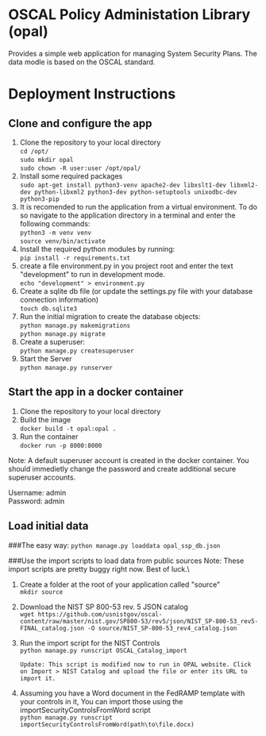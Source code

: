 # OSCAL Policy Administation Library (opal)
Provides a simple web application for managing System Security Plans.  The data modle is based on the OSCAL standard. 
# Deployment Instructions
## Clone and configure the app
1. Clone the repository to your local directory\
   `cd /opt/`\
   `sudo mkdir opal`\
   `sudo chown -R user:user /opt/opal/`
1. Install some required packages\
   `sudo apt-get install python3-venv apache2-dev libxslt1-dev libxml2-dev python-libxml2 python3-dev python-setuptools unixodbc-dev python3-pip`
1. It is recomended to run the application from a virtual environment. To do so navigate to the application directory in a terminal and enter the following commands:\
   `python3 -m venv venv`\
   `source venv/bin/activate`
1. Install the required python modules by running:\
   `pip install -r requirements.txt`
1. create a file environment.py in you project root and enter the text "development" to run in development mode.\
   `echo "development" > environment.py`
1. Create a sqlite db file (or update the settings.py file with your database connection information)\
   `touch db.sqlite3`
1. Run the initial migration to create the database objects:\
   `python manage.py makemigrations`\
   `python manage.py migrate`
1. Create a superuser:\
   `python manage.py createsuperuser`
1. Start the Server\
   `python manage.py runserver`
## Start the app in a docker container
1. Clone the repository to your local directory
1. Build the image\
    `docker build -t opal:opal .`
1. Run the container\
    `docker run -p 8000:8000`
    
Note: A default superuser account is created in the docker container. You should immedietly change the password and create additional secure superuser accounts.

Username: admin\
Password: admin
              
## Load initial data
###The easy way:
`python manage.py loaddata opal_ssp_db.json`

###Use the import scripts to load data from public sources
Note: These import scripts are pretty buggy right now.  Best of luck.\
1. Create a folder at the root of your application called "source"\
   `mkdir source`
1. Download the NIST SP 800-53 rev. 5 JSON catalog\
   `wget https://github.com/usnistgov/oscal-content/raw/master/nist.gov/SP800-53/rev5/json/NIST_SP-800-53_rev5-FINAL_catalog.json -O source/NIST_SP-800-53_rev4_catalog.json`
1. Run the import script for the NIST Controls\
   `python manage.py runscript OSCAL_Catalog_import`
   
   `Update: This script is modified now to run in OPAL website. Click on Import > NIST Catalog and upload the file or enter its URL to import it.`
1. Assuming you have a Word document in the FedRAMP template with your controls in it, You can import those using the importSecurityControlsFromWord script\
   `python manage.py runscript importSecurityControlsFromWord(path\to\file.docx)`